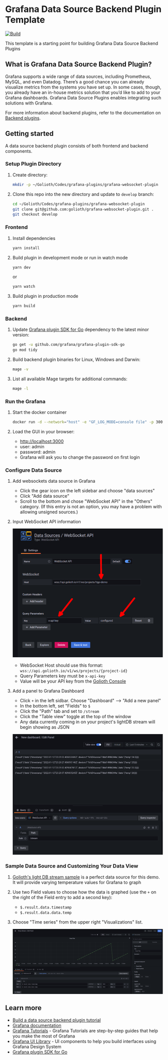 # Grafana Data Source Backend Plugin Template

[![Build](https://github.com/grafana/grafana-starter-datasource-backend/workflows/CI/badge.svg)](https://github.com/grafana/grafana-datasource-backend/actions?query=workflow%3A%22CI%22)

This template is a starting point for building Grafana Data Source Backend Plugins

## What is Grafana Data Source Backend Plugin?

Grafana supports a wide range of data sources, including Prometheus, MySQL, and even Datadog. There’s a good chance you can already visualize metrics from the systems you have set up. In some cases, though, you already have an in-house metrics solution that you’d like to add to your Grafana dashboards. Grafana Data Source Plugins enables integrating such solutions with Grafana.

For more information about backend plugins, refer to the documentation on [Backend plugins](https://grafana.com/docs/grafana/latest/developers/plugins/backend/).

## Getting started

A data source backend plugin consists of both frontend and backend components.

### Setup Plugin Directory

1. Create directory:

   ```bash
   mkdir -p ~/Golioth/Codes/grafana-plugins/grafana-websocket-plugin
   ```

2. Clone this repo into the new directory and update to `develop` branch:
   
   ```bash
   cd ~/Golioth/Codes/grafana-plugins/grafana-websocket-plugin
   git clone git@github.com:golioth/grafana-websocket-plugin.git .
   git checkout develop
   ```

### Frontend

1. Install dependencies

   ```bash
   yarn install
   ```

2. Build plugin in development mode or run in watch mode

   ```bash
   yarn dev
   ```

   or

   ```bash
   yarn watch
   ```

3. Build plugin in production mode

   ```bash
   yarn build
   ```

### Backend

1. Update [Grafana plugin SDK for Go](https://grafana.com/docs/grafana/latest/developers/plugins/backend/grafana-plugin-sdk-for-go/) dependency to the latest minor version:

   ```bash
   go get -u github.com/grafana/grafana-plugin-sdk-go
   go mod tidy
   ```

2. Build backend plugin binaries for Linux, Windows and Darwin:

   ```bash
   mage -v
   ```

3. List all available Mage targets for additional commands:

   ```bash
   mage -l
   ```

### Run the Grafana

1. Start the docker container

   ```bash
   docker run -d --network="host" -e "GF_LOG_MODE=console file" -p 3000:3000 -v ~/Golioth/Codes/grafana-plugins:/var/lib/grafana/plugins --name=grafana grafana/grafana
   ```

2. Load the GUI in your browser:
   * [http://localhost:3000](http://localhost:3000)
   * user: admin
   * password: admin
   * Grafana will ask you to change the password on first login

### Configure Data Source

1. Add websockets data source in Grafana
   * Click the gear icon on the left sidebar and choose "data sources"
   * Click "Add data source"
   * Scroll to the bottom and chose "WebSocket API" in the "Others" category. (If this entry is not an option, you may have a problem with allowing unsigned sources.)

2. Input WebSocket API information

   ![Grafana Websockets Configuration](assets/golioth-grafana-websockets-plugin-datasource.png)

   * WebSocket Host should use this format: `wss://api.golioth.io/v1/ws/projects/{project-id}`
   * Query Parameters key must be `x-api-key`
   * Value will be your API key from the [Golioth Console](https://console.golioth.io)

3. Add a panel to Grafana Dashboard

   * Click `+` in the left sidbar. Choose "Dashboard" --> "Add a new panel"
   * In the bottom left, set "Fields" to `$`
   * Click the "Path" tab and set to `/stream`
   * Click the "Table view" toggle at the top of the window
   * Any data currently coming in on your project's lightDB stream will begin showing as JSON

   ![Graphana showing lightDB stream json packets](assets/grafana-websockets-plugin-streaming.png)

### Sample Data Source and Customizing Your Data View

1. [Golioth's light DB stream sample](https://github.com/golioth/zephyr-sdk/tree/main/samples/lightdb_stream) is a perfect data source for this demo. It will provide varying temperature values for Grafana to graph

2. Use two Field values to choose how the data is graphed (use the `+` on the right of the Field entry to add a second key):

   * `$.result.data.timestamp`
   * `$.result.data.data.temp`

3. Choose "Time series" from the upper right "Visualizations" list.

   ![Graphana Websockets Graph](assets/grafana-websockets-graphing.png)

## Learn more

- [Build a data source backend plugin tutorial](https://grafana.com/tutorials/build-a-data-source-backend-plugin)
- [Grafana documentation](https://grafana.com/docs/)
- [Grafana Tutorials](https://grafana.com/tutorials/) - Grafana Tutorials are step-by-step guides that help you make the most of Grafana
- [Grafana UI Library](https://developers.grafana.com/ui) - UI components to help you build interfaces using Grafana Design System
- [Grafana plugin SDK for Go](https://grafana.com/docs/grafana/latest/developers/plugins/backend/grafana-plugin-sdk-for-go/)
